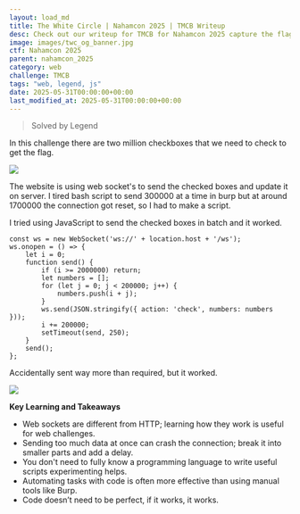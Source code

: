 ```yaml
---
layout: load_md
title: The White Circle | Nahamcon 2025 | TMCB Writeup
desc: Check out our writeup for TMCB for Nahamcon 2025 capture the flag competition.
image: images/twc_og_banner.jpg
ctf: Nahamcon 2025
parent: nahamcon_2025
category: web
challenge: TMCB
tags: "web, legend, js"
date: 2025-05-31T00:00:00+00:00
last_modified_at: 2025-05-31T00:00:00+00:00
---
```




> Solved by Legend

In this challenge there are two million checkboxes that we need to check to get the flag.

![](https://i.imgur.com/BuowCay.png)


The website is using web socket's to send the checked boxes and update it on server. I tired bash script to send 300000 at a time in burp but at around 1700000 the connection got reset, so I had to make a script.

I tried using JavaScript to send the checked boxes in batch and it worked.


    const ws = new WebSocket('ws://' + location.host + '/ws');
    ws.onopen = () => {
        let i = 0;
        function send() {
            if (i >= 2000000) return;
            let numbers = [];
            for (let j = 0; j < 200000; j++) {
                numbers.push(i + j);
            }
            ws.send(JSON.stringify({ action: 'check', numbers: numbers }));
            i += 200000;
            setTimeout(send, 250);
        }
        send();
    };

Accidentally sent way more than required, but it worked.

![](https://i.imgur.com/DGjYRvj.png)


**Key Learning and Takeaways**

- Web sockets are different from HTTP; learning how they work is useful for web challenges.
- Sending too much data at once can crash the connection; break it into smaller parts and add a delay.
- You don't need to fully know a programming language to write useful scripts experimenting helps.
- Automating tasks with code is often more effective than using manual tools like Burp.
- Code doesn’t need to be perfect, if it works, it works.


